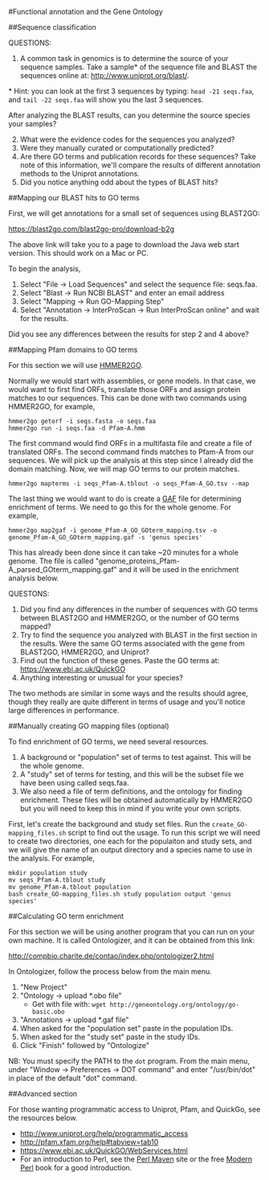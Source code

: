 #Functional annotation and the Gene Ontology

##Sequence classification

QUESTIONS: 

1. A common task in genomics is to determine the source of your sequence samples. Take a sample* of the sequence file and BLAST the sequences online at:
http://www.uniprot.org/blast/.

\* Hint: you can look at the first 3 sequences by typing: `head -21 seqs.faa`, and `tail -22 seqs.faa` will show you the last 3 sequences.

After analyzing the BLAST results, can you determine the source species your samples?

2. What were the evidence codes for the sequences you analyzed?
3. Were they manually curated or computationally predicted?
4. Are there GO terms and publication records for these sequences? Take note of this information, we'll compare the results of different annotation methods to the Uniprot annotations.
5. Did you notice anything odd about the types of BLAST hits?

##Mapping our BLAST hits to GO terms

First, we will get annotations for a small set of sequences using BLAST2GO: 

https://blast2go.com/blast2go-pro/download-b2g

The above link will take you to a page to download the Java web start version. This should work on a Mac or PC.

To begin the analysis,

1. Select "File -> Load Sequences" and select the sequence file: seqs.faa.
2. Select "Blast -> Run NCBI BLAST" and enter an email address
3. Select "Mapping -> Run GO-Mapping Step"
4. Select "Annotation -> InterProScan -> Run InterProScan online" and wait for the results.

Did you see any differences between the results for step 2 and 4 above?

##Mapping Pfam domains to GO terms

For this section we will use [HMMER2GO](https://github.com/sestaton/HMMER2GO).

Normally we would start with assemblies, or gene models. In that case, we would want to first find ORFs, translate those ORFs and assign protein matches to our sequences. This can be done with two commands using HMMER2GO, for example,

    hmmer2go getorf -i seqs.fasta -o seqs.faa
    hmmer2go run -i seqs.faa -d Pfam-A.hmm

The first command would find ORFs in a multifasta file and create a file of translated ORFs. The second command finds matches to Pfam-A from our sequences. We will pick up the analysis at this step since I already did the domain matching. Now, we will map GO terms to our protein matches.

    hmmer2go mapterms -i seqs_Pfam-A.tblout -o seqs_Pfam-A_GO.tsv --map

The last thing we would want to do is create a [GAF](http://geneontology.org/page/go-annotation-file-gaf-format-20) file for determining enrichment of terms. We need to go this for the whole genome. For example, 

    hmmer2go map2gaf -i genome_Pfam-A_GO_GOterm_mapping.tsv -o genome_Pfam-A_GO_GOterm_mapping.gaf -s 'genus species'

This has already been done since it can take ~20 minutes for a whole genome. The file is called "genome_proteins_Pfam-A_parsed_GOterm_mapping.gaf" and it will be used in the enrichment analysis below.
    
QUESTONS:

1. Did you find any differences in the number of sequences with GO terms between BLAST2GO and HMMER2GO, or the number of GO terms mapped?
2. Try to find the sequence you analyzed with BLAST in the first section in the results. Were the same GO terms associated with the gene from BLAST2GO, HMMER2GO, and Uniprot?
3. Find out the function of these genes. Paste the GO terms at: https://www.ebi.ac.uk/QuickGO
4. Anything interesting or unusual for your species?

The two methods are similar in some ways and the results should agree, though they really are quite different in terms of usage and you'll notice large differences in performance.

##Manually creating GO mapping files (optional)

To find enrichment of GO terms, we need several resources.

1. A background or "population" set of terms to test against. This will be the whole genome.
2. A "study" set of terms for testing, and this will be the subset file we have been using called seqs.faa.
3. We also need a file of term definitions, and the ontology for finding enrichment. These files will be obtained automatically by HMMER2GO but you will need to keep this in mind if you write your own scripts.

First, let's create the background and study set files. Run the `create_GO-mapping_files.sh` script to find out the usage. To run this script we will need to create two directories, one each for the populaiton and study sets, and we will give the name of an output directory and a species name to use in the analysis. For example,

    mkdir population study
    mv seqs_Pfam-A.tblout study
    mv genome_Pfam-A.tblout population
    bash create_GO-mapping_files.sh study population output 'genus species'

##Calculating GO term enrichment

For this section we will be using another program that you can run on your own machine. It is called Ontologizer, and it can be obtained from this link: 

http://compbio.charite.de/contao/index.php/ontologizer2.html

In Ontologizer, follow the process below from the main menu.

1. "New Project"
2. "Ontology -> upload *.obo file" 
    - Get with file with: `wget http://geneontology.org/ontology/go-basic.obo`
3. "Annotations -> upload *.gaf file"
4. When asked for the "population set" paste in the population IDs.
5. When asked for the "study set" paste in the study IDs.
6. Click "Finish" followed by "Ontologize"

NB: You must specify the PATH to the `dot` program. From the main menu, under "Window -> Preferences -> DOT command" and enter "/usr/bin/dot" in place of the default "dot" command.

##Advanced section

For those wanting programmatic access to Uniprot, Pfam, and QuickGo, see the resources below.

* http://www.uniprot.org/help/programmatic_access
* http://pfam.xfam.org/help#tabview=tab10
* https://www.ebi.ac.uk/QuickGO/WebServices.html
* For an introduction to Perl, see the [Perl Maven](http://perlmaven.com/beginner-perl-maven-video-course) site or the free [Modern Perl](http://modernperlbooks.com/books/modern_perl_2014/) book for a good introduction.
